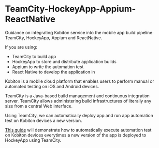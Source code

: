 # TeamCity-HockeyApp-Appium-ReactNative
Guidance on integrating Kobiton service into the mobile app build pipeline: TeamCity, HockeyApp, Appium and ReactNative.

If you are using:
+ TeamCity to build app
+ HockeyApp to store and distribute application builds
+ Appium to write the automation test
+ React Native to develop the application in

Kobiton is a mobile cloud platform that enables users to perform manual or automated testing on iOS and Android devices. 

TeamCity is a Java-based build management and continuous integration server. TeamCity allows administering build infrastructures of literally any size from a central Web interface. 

Using TeamCity, we can automatically deploy app and run app automation test on Kobiton devices a new version. 

[This guide](integrate-kobiton-teamcity.md) will demonstrate how to automatically execute automation test on Kobiton devices everytimes a new version of the app is deployed to HockeyApp using TeamCity.